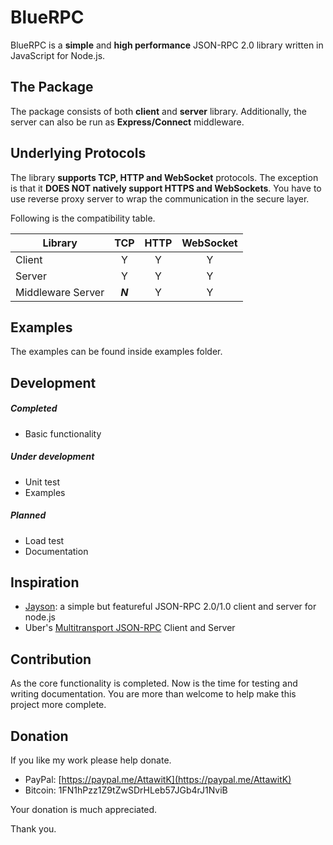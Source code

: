 # BlueRPC
BlueRPC is a **simple** and **high performance** JSON-RPC 2.0 library written in JavaScript for Node.js.

## The Package
The package consists of both **client** and **server** library. Additionally, the server can also be run as **Express/Connect** middleware.

## Underlying Protocols
The library **supports TCP, HTTP and WebSocket** protocols. The exception is that it **DOES NOT natively support HTTPS and WebSockets**. You have to use reverse proxy server to wrap the communication in the secure layer.

Following is the compatibility table.

| Library           |  TCP  | HTTP| WebSocket |
| ----------------- |:-----:|:---:|:---------:|
| Client            |   Y   |  Y  |     Y     |
| Server            |   Y   |  Y  |     Y     |
| Middleware Server |***N***|  Y  |     Y     |

## Examples
The examples can be found inside examples folder.

## Development
##### Completed
- Basic functionality
##### Under development
- Unit test
- Examples
##### Planned
- Load test
- Documentation

## Inspiration
- [Jayson](https://github.com/tedeh/jayson): a simple but featureful JSON-RPC 2.0/1.0 client and server for node.js
- Uber's [Multitransport JSON-RPC](https://github.com/uber/multitransport-jsonrpc) Client and Server

## Contribution
As the core functionality is completed. Now is the time for testing and writing documentation. You are more than welcome to help make this project more complete.

## Donation
If you like my work please help donate.
- PayPal: [https://paypal.me/AttawitK](https://paypal.me/AttawitK)
- Bitcoin: 1FN1hPzz1Z9tZwSDrHLeb57JGb4rJ1NviB

Your donation is much appreciated.

Thank you.